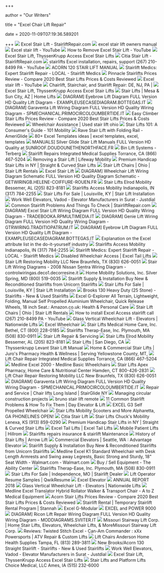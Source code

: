 +++
        
author = "Our Writers"
        
title = "Excel Chair Lift Repair"
        
date = 2020-11-09T07:19:36.589201
        
+++
[ ![](https://stairliftrepair.com/wp-content/uploads/2019/07/Excel-chair-lift-service.png)](https://stairliftrepair.com/wp-content/uploads/2019/07/Excel-chair-lift-service.png) Excel Stair Lift - StairliftRepair.com
[ ![](https://lh4.googleusercontent.com/D8-yANt6b-Tr6-mbuGF23vTlpHd-E_WOf7wVPPkFA61Ie0dBBtJBexRn8DTEXxfooVlOyopzv2jEms6anYyMyOZ9oD5DrSbS9eAbcxC4Yu8ehl7CWbYfYQpKZ1ufsUt9rA=s412)](https://lh4.googleusercontent.com/D8-yANt6b-Tr6-mbuGF23vTlpHd-E_WOf7wVPPkFA61Ie0dBBtJBexRn8DTEXxfooVlOyopzv2jEms6anYyMyOZ9oD5DrSbS9eAbcxC4Yu8ehl7CWbYfYQpKZ1ufsUt9rA=s412) excel stair lift owners manual
[ ![](https://i.ytimg.com/vi/mmYQsuASix4/maxresdefault.jpg)](https://i.ytimg.com/vi/mmYQsuASix4/maxresdefault.jpg) Excel stair lift - YouTube
[ ![](https://i.ytimg.com/vi/XrSeuwrgCjw/maxresdefault.jpg)](https://i.ytimg.com/vi/XrSeuwrgCjw/maxresdefault.jpg) How to Remove Excel Stair Lift - YouTube
[ ![](http://daystairlifts.com/images/excel-stair-lift.jpg)](http://daystairlifts.com/images/excel-stair-lift.jpg) Excel Stair Lift, ThyssenKrupp Access Excel Stair Lifts
[ ![](https://stairliftrepair.com/wp-content/uploads/2016/01/Citia-Stair-Lift-Repair.png)](https://stairliftrepair.com/wp-content/uploads/2016/01/Citia-Stair-Lift-Repair.png) Citia Stair Lift - StairliftRepair.com
[ ![](https://i.ytimg.com/vi/j4PHDo5N0B4/hqdefault.jpg)](https://i.ytimg.com/vi/j4PHDo5N0B4/hqdefault.jpg) stairlifts Excel installation, repairs, support (267) 210-8499 PA - YouTube
[ ![](https://www.stair-lifts-101.com/cache/1480081318000/resources/product/59/picture.jpg)](https://www.stair-lifts-101.com/cache/1480081318000/resources/product/59/picture.jpg) ACORN 120 STAIR LIFT MANUAL
[ ![](https://www.stairliftrescue.com/wp-content/uploads/2014/01/lift-1-1.jpg)](https://www.stairliftrescue.com/wp-content/uploads/2014/01/lift-1-1.jpg) Stairlift Medics: Expert Stairlift Repair - LOCAL - Stairlift Medics
[ ![](https://topchoicestairlifts.com/wp-content/uploads/2019/08/Pinnacle-Stairlifts-Prices-Review.png)](https://topchoicestairlifts.com/wp-content/uploads/2019/08/Pinnacle-Stairlifts-Prices-Review.png) Pinnacle Stairlifts Prices Review - Compare 2020 Best Stair Lifts Prices &  Costs Reviewed
[ ![](https://i.ytimg.com/vi/mmYQsuASix4/hqdefault.jpg)](https://i.ytimg.com/vi/mmYQsuASix4/hqdefault.jpg) Excel stair lift - YouTube
[ ![](https://www.rideastair.com/wp-content/uploads/2016/04/Old-Man2.jpg)](https://www.rideastair.com/wp-content/uploads/2016/04/Old-Man2.jpg) Chairlift, Stairchair, and Stairlift Repair: DE, NJ, PA |
[ ![](http://daystairlifts.com/images/banner.jpg)](http://daystairlifts.com/images/banner.jpg) Excel Stair Lift, ThyssenKrupp Access Excel Stair Lifts
[ ![](https://cdnmedia.endeavorsuite.com/images/organizations/04332f87-4ed3-4976-bd0f-2a21f5f7aee1/Automatic%20Stair%20Lift.jpg?v=1576768230168)](https://cdnmedia.endeavorsuite.com/images/organizations/04332f87-4ed3-4976-bd0f-2a21f5f7aee1/Automatic%20Stair%20Lift.jpg?v=1576768230168) Stair Lifts | Mesa & Sun City, AZ | Home Lifts
[ ![](https://wholefoodsonabudget.com/wp-content/uploads/2018/08/bruno-wheelchair-lift-wiring-diagram-braun-lift-parts-diagram-elegant-automotive-lift-wiring-diagram-ricon-wheelchair-lift-wiring-diagram-collection-7c.jpg)](https://wholefoodsonabudget.com/wp-content/uploads/2018/08/bruno-wheelchair-lift-wiring-diagram-braun-lift-parts-diagram-elegant-automotive-lift-wiring-diagram-ricon-wheelchair-lift-wiring-diagram-collection-7c.jpg) DIAGRAM] Eyebrow Lift Diagram FULL Version HD Quality Lift Diagram -  EXAMPLEUSECASEDIAGRAM.BOTTEGAS.IT
[ ![](https://wholefoodsonabudget.com/wp-content/uploads/2018/08/bruno-wheelchair-lift-wiring-diagram-wiring-diagram-car-lift-inspirationa-strikingly-design-stannah-stair-lift-wiring-diagram-diagrams-to-11d.jpg)](https://wholefoodsonabudget.com/wp-content/uploads/2018/08/bruno-wheelchair-lift-wiring-diagram-wiring-diagram-car-lift-inspirationa-strikingly-design-stannah-stair-lift-wiring-diagram-diagrams-to-11d.jpg) DIAGRAM] Garaventa Lift Wiring Diagram FULL Version HD Quality Wiring  Diagram - SPMECHANICAL.PRIMOCIRCOLOUMBERTIDE.IT
[ ![](https://topchoicestairlifts.com/wp-content/uploads/2019/08/Easy-Climber-Stair-Lifts-Prices-Review.png)](https://topchoicestairlifts.com/wp-content/uploads/2019/08/Easy-Climber-Stair-Lifts-Prices-Review.png) Easy Climber Stair Lifts Prices Review - Compare 2020 Best Stair Lifts  Prices & Costs Reviewed
[ ![](https://wheelchairassistance.com/stair-lift/33.jpg)](https://wheelchairassistance.com/stair-lift/33.jpg) Wheelchair Assistance | Used stair lift ohio
[ ![](https://101mobility.com/wp-content/uploads/2019/06/chairlift.jpg)](https://101mobility.com/wp-content/uploads/2019/06/chairlift.jpg) Stair Lifts 101: A Consumer's Guide - 101 Mobility
[ ![](https://www.ameriglide.com/cache/1507304408796/resources/product/1534/picture.jpg)](https://www.ameriglide.com/cache/1507304408796/resources/product/1534/picture.jpg) Rave Stair Lift with Folding Rail - AmeriGlide
[ ![](https://i.pinimg.com/474x/84/94/81/84948193728429050bf976e5a2221e44.jpg)](https://i.pinimg.com/474x/84/94/81/84948193728429050bf976e5a2221e44.jpg) 80+ Excel Templates ideas | excel templates, excel, templates
[ ![](https://access2parts.com/media/catalog/product/optimized/b/3/b33e68aa04a90483d0d84561fda9d4e9/08152019brk.jpg)](https://access2parts.com/media/catalog/product/optimized/b/3/b33e68aa04a90483d0d84561fda9d4e9/08152019brk.jpg) MANUALS] Silver Glide Stair Lift Manuals FULL Version HD Quality at  SUNROOF.DOUDOUNETHENORTHFACE.FR
[ ![](https://www.terbergrosroca.com/globalassets/trrg/8.-slideshows-1880-x-860-the-big-banners-at-top-of-page/products/binlifts/general-binlifts-slideshow/07.jpg)](https://www.terbergrosroca.com/globalassets/trrg/8.-slideshows-1880-x-860-the-big-banners-at-top-of-page/products/binlifts/general-binlifts-slideshow/07.jpg) Bin Lift Systems - Terberg
[ ![](https://cdnmedia.endeavorsuite.com/images/organizations/1d3daf2e-ea1e-4d0b-a1eb-4b5f7d7a2ff2/migration/stairlift-repairs/1.jpg?v=1478169486644?v=20200226151915)](https://cdnmedia.endeavorsuite.com/images/organizations/1d3daf2e-ea1e-4d0b-a1eb-4b5f7d7a2ff2/migration/stairlift-repairs/1.jpg?v=1478169486644?v=20200226151915) Stairlift Repairs Integrated Medical Supplies Torrance, CA (866) 467-5204
[ ![](https://www.lifewaymobility.com/customer-content/www/CMS/files/Blog/IMG_0258.jpg)](https://www.lifewaymobility.com/customer-content/www/CMS/files/Blog/IMG_0258.jpg) Removing a Stair Lift | Lifeway Mobility
[ ![](https://cdnmedia.endeavorsuite.com/images/ThumbGenerator/Thumb.aspx?img=http%3A%2F%2Fcdnmedia.endeavorsuite.com%2Fimages%2Forganizations%2F706af09e-bc05-437b-94a7-f878933b6087%2FCurved+Stair+Lift.png&v=1577476742718?v=20200916131207&w=365)](https://cdnmedia.endeavorsuite.com/images/ThumbGenerator/Thumb.aspx?img=http%3A%2F%2Fcdnmedia.endeavorsuite.com%2Fimages%2Forganizations%2F706af09e-bc05-437b-94a7-f878933b6087%2FCurved+Stair+Lift.png&v=1577476742718?v=20200916131207&w=365) Premium Handicap Stair Lifts in NY | Straight & Curved Stair Lifts
[ ![](https://cdnmedia.endeavorsuite.com/images/ThumbGenerator/Thumb.aspx?img=//cdnmedia.endeavorsuite.com/images/organizations/64718b0e-2aa6-4d10-87d5-99ef567a10ce/Woman%20uses%20stair%20lift%20chair%20to%20get%20up%20stairs.jpg&v=1582587678949&mw=1140&mh=549&f=1)](https://cdnmedia.endeavorsuite.com/images/ThumbGenerator/Thumb.aspx?img=//cdnmedia.endeavorsuite.com/images/organizations/64718b0e-2aa6-4d10-87d5-99ef567a10ce/Woman%20uses%20stair%20lift%20chair%20to%20get%20up%20stairs.jpg&v=1582587678949&mw=1140&mh=549&f=1) Stair Lift Chairs | Ohio | Stair Lift Rentals
[ ![](https://i.pinimg.com/474x/ef/d9/da/efd9da474667737de010e2599b5710c7.jpg)](https://i.pinimg.com/474x/ef/d9/da/efd9da474667737de010e2599b5710c7.jpg) Excel Stair Lift
[ ![](https://wholefoodsonabudget.com/wp-content/uploads/2018/08/excel-stair-lift-wiring-diagram-excel-stair-lift-wiring-diagram-collection-stannah-stair-lift-wiring-diagram-in-18-j-download-wiring-diagram-detail-name-excel-stair-lift-12k.jpg)](https://wholefoodsonabudget.com/wp-content/uploads/2018/08/excel-stair-lift-wiring-diagram-excel-stair-lift-wiring-diagram-collection-stannah-stair-lift-wiring-diagram-in-18-j-download-wiring-diagram-detail-name-excel-stair-lift-12k.jpg) DIAGRAM] Wheelchair Lift Wiring Diagram Schematic FULL Version HD Quality  Diagram Schematic - GETWIRINGB.HELENE-COIFFURE-ROUEN.FR
[ ![](https://cdnmedia.endeavorsuite.com/images/ThumbGenerator/Thumb.aspx?img=http%3A%2F%2Fcdnmedia.endeavorsuite.com%2Fimages%2Forganizations%2F1e2b879a-10db-49c4-ad2c-f8222b746a71%2FStair+lift%2Fimage1.jpg&v=1571820957935?v=20191023215015&w=520)](https://cdnmedia.endeavorsuite.com/images/ThumbGenerator/Thumb.aspx?img=http%3A%2F%2Fcdnmedia.endeavorsuite.com%2Fimages%2Forganizations%2F1e2b879a-10db-49c4-ad2c-f8222b746a71%2FStair+lift%2Fimage1.jpg&v=1571820957935?v=20191023215015&w=520) Stair Lifts Elrod Mobility Bessemer, AL (205) 823-8181
[ ![](https://cdnmedia.endeavorsuite.com/images/ThumbGenerator/Thumb.aspx?img=http%3A%2F%2Fcdnmedia.endeavorsuite.com%2Fimages%2Forganizations%2Fd1b09f42-78c1-4c35-82ae-47919ce5222c%2FStairlifts%2FStairlift2.jpeg&v=1530094334049?v=20200529125924&w=400)](https://cdnmedia.endeavorsuite.com/images/ThumbGenerator/Thumb.aspx?img=http%3A%2F%2Fcdnmedia.endeavorsuite.com%2Fimages%2Forganizations%2Fd1b09f42-78c1-4c35-82ae-47919ce5222c%2FStairlifts%2FStairlift2.jpeg&v=1530094334049?v=20200529125924&w=400) Stairlifts Access Mobility Indianapolis, IN (317) 784-2255
[ ![](https://cdnmedia.endeavorsuite.com/images/organizations/1f2f5181-16d9-48e8-984a-afcf61e71ec9/curved-stair-lift.JPG?v=1569881026658?v=20201002101555)](https://cdnmedia.endeavorsuite.com/images/organizations/1f2f5181-16d9-48e8-984a-afcf61e71ec9/curved-stair-lift.JPG?v=1569881026658?v=20201002101555) Stair Lifts For Sale | Louisville, KY | Stair Lift Installation
[ ![](https://content3.jdmagicbox.com/comp/surat/k1/0261px261.x261.190911183833.g6k1/catalogue/work-well-elevators-surat-qmvlaoqwv7.jpg?clr=443322)](https://content3.jdmagicbox.com/comp/surat/k1/0261px261.x261.190911183833.g6k1/catalogue/work-well-elevators-surat-qmvlaoqwv7.jpg?clr=443322) Work Well Elevators, Vadod - Elevator Manufacturers in Surat - Justdial
[ ![](https://13o5c1v23uv33kg1l368xd2l-wpengine.netdna-ssl.com/wp-content/uploads/2017/11/Stairlift-repair-troubleshooting-most-common-problems.png)](https://13o5c1v23uv33kg1l368xd2l-wpengine.netdna-ssl.com/wp-content/uploads/2017/11/Stairlift-repair-troubleshooting-most-common-problems.png) Common Stairlift Problems And Things To Check | StairliftRepair.com
[ ![](https://wholefoodsonabudget.com/wp-content/uploads/2018/08/excel-stair-lift-wiring-diagram-vmi-lift-diagram-wiring-diagram-u2022-rh-championapp-co-excel-stair-lift-wiring-diagram-rotary-lift-wiring-diagram-13e.png)](https://wholefoodsonabudget.com/wp-content/uploads/2018/08/excel-stair-lift-wiring-diagram-vmi-lift-diagram-wiring-diagram-u2022-rh-championapp-co-excel-stair-lift-wiring-diagram-rotary-lift-wiring-diagram-13e.png) DIAGRAM] Excel Stair Lift Wiring Diagram FULL Version HD Quality Wiring  Diagram - TRADEBOOKA.RPMULTIMEDIA.IT
[ ![](https://wholefoodsonabudget.com/wp-content/uploads/2018/08/ricon-s-series-wheelchair-lift-wiring-diagram-double-tap-to-zoom-1r.jpg)](https://wholefoodsonabudget.com/wp-content/uploads/2018/08/ricon-s-series-wheelchair-lift-wiring-diagram-double-tap-to-zoom-1r.jpg) DIAGRAM] Genie Lift Wiring Diagram FULL Version HD Quality Wiring Diagram -  GTRWIRING.TRADITIOPATRUM.IT
[ ![](https://wholefoodsonabudget.com/wp-content/uploads/2018/08/2-post-lift-wiring-diagram-wiring-diagram-car-lift-inspirationa-boat-lift-switch-wiring-diagram-pics-14b.jpg)](https://wholefoodsonabudget.com/wp-content/uploads/2018/08/2-post-lift-wiring-diagram-wiring-diagram-car-lift-inspirationa-boat-lift-switch-wiring-diagram-pics-14b.jpg) DIAGRAM] Eyebrow Lift Diagram FULL Version HD Quality Lift Diagram -  EXAMPLEUSECASEDIAGRAM.BOTTEGAS.IT
[ ![](x-raw-image:///9fef1d0e4c6642163c0bdcd98e72f5955840a308119ce5444ad37bad546f3d4b)](x-raw-image:///9fef1d0e4c6642163c0bdcd98e72f5955840a308119ce5444ad37bad546f3d4b) Explanation on the Excel attribute list in the do-it-yourself industry
[ ![](https://cdnmedia.endeavorsuite.com/images/ThumbGenerator/Thumb.aspx?img=%2F%2Fcdnmedia.endeavorsuite.com%2Fimages%2Forganizations%2Fd1b09f42-78c1-4c35-82ae-47919ce5222c%2FStairlifts%2FSLCol.jpg&v=1533733520705&w=400)](https://cdnmedia.endeavorsuite.com/images/ThumbGenerator/Thumb.aspx?img=%2F%2Fcdnmedia.endeavorsuite.com%2Fimages%2Forganizations%2Fd1b09f42-78c1-4c35-82ae-47919ce5222c%2FStairlifts%2FSLCol.jpg&v=1533733520705&w=400) Stairlifts Access Mobility Indianapolis, IN (317) 784-2255
[ ![](https://www.stairliftrescue.com/wp-content/uploads/2014/01/lift-2-1.jpg)](https://www.stairliftrescue.com/wp-content/uploads/2014/01/lift-2-1.jpg) Stairlift Medics: Expert Stairlift Repair - LOCAL - Stairlift Medics
[ ![](https://www.exceltaillifts.co.uk/upload/2b08da20-686c-4d3d-a206-41e0690c0d01.png)](https://www.exceltaillifts.co.uk/upload/2b08da20-686c-4d3d-a206-41e0690c0d01.png) Disabled Wheelchair Access | Excel Tail Lifts
[ ![](https://cdnmedia.endeavorsuite.com/images/ThumbGenerator/Thumb.aspx?img=%2F%2Fcdnmedia.endeavorsuite.com%2Fimages%2Forganizations%2F8291dc2e-ab10-4754-9e61-ff6a36bb7560%2FMisc%2FStair+Lifts.png&v=1566197779887&w=730)](https://cdnmedia.endeavorsuite.com/images/ThumbGenerator/Thumb.aspx?img=%2F%2Fcdnmedia.endeavorsuite.com%2Fimages%2Forganizations%2F8291dc2e-ab10-4754-9e61-ff6a36bb7560%2FMisc%2FStair+Lifts.png&v=1566197779887&w=730) Stair Lift Restoring Mobility LLC New Braunfels, TX (830) 626-0051
[ ![](https://access2parts.com/media/catalog/product/cache/1/image/85e4522595efc69f496374d01ef2bf13/d/i/digital_download_placeholder_2.jpg)](https://access2parts.com/media/catalog/product/cache/1/image/85e4522595efc69f496374d01ef2bf13/d/i/digital_download_placeholder_2.jpg) Stair Lift Wiring Diagrams - 2008 Nissan Sentra Wiring Diagram -  controlwiringas.deco1.decorresine.it
[ ![](https://published-assets.ari-build.com/Content/Published/Site/26249/images/heroshot-slider5.jpg)](https://published-assets.ari-build.com/Content/Published/Site/26249/images/heroshot-slider5.jpg) Home Mobility Solutions, Inc. Silver Spring, MD (800) 519-0035
[ ![](https://www.unicornstairlifts.co.uk/assets/Uploads/Still-offering-Stairlift-surveys-in-the-Coronavirus-pandemic.jpg)](https://www.unicornstairlifts.co.uk/assets/Uploads/Still-offering-Stairlift-surveys-in-the-Coronavirus-pandemic.jpg) Stairlift Supply & Installation Buy New & Reconditioned Stairlifts from  Unicorn Stairlifts
[ ![](https://cdnmedia.endeavorsuite.com/images/organizations/1f2f5181-16d9-48e8-984a-afcf61e71ec9/stair-lift1.JPG?v=1569881026658?v=20201028141937)](https://cdnmedia.endeavorsuite.com/images/organizations/1f2f5181-16d9-48e8-984a-afcf61e71ec9/stair-lift1.JPG?v=1569881026658?v=20201028141937) Stair Lifts For Sale | Louisville, KY | Stair Lift Installation
[ ![](https://www.multicare.co.uk/wp-content/uploads/2016/06/Brooks-130-Slimline-2.jpg)](https://www.multicare.co.uk/wp-content/uploads/2016/06/Brooks-130-Slimline-2.jpg) Brooks 130 Heavy Duty (25 Stone) - Stairlifts - New & Used Stairlifts
[ ![](https://images-na.ssl-images-amazon.com/images/I/91ChyzY-PTL._AC_SL1500_.jpg)](https://images-na.ssl-images-amazon.com/images/I/91ChyzY-PTL._AC_SL1500_.jpg) Excel G-Explorer All Terrain, Lightweight, Folding, Manual Self Propelled  Aluminium Wheelchair, Quick Release Wheels, 18 inch Seat.: Amazon.co.uk:  Health & Personal Care
[ ![](https://cdnmedia.endeavorsuite.com/images/ThumbGenerator/Thumb.aspx?img=//cdnmedia.endeavorsuite.com/images/organizations/64718b0e-2aa6-4d10-87d5-99ef567a10ce/Outdoor%20stairlift%20for%20disabled%20and%20elderly%20people%20to%20climb%20stairs.jpg&v=1582586538057&mw=930&mh=620&f=1)](https://cdnmedia.endeavorsuite.com/images/ThumbGenerator/Thumb.aspx?img=//cdnmedia.endeavorsuite.com/images/organizations/64718b0e-2aa6-4d10-87d5-99ef567a10ce/Outdoor%20stairlift%20for%20disabled%20and%20elderly%20people%20to%20climb%20stairs.jpg&v=1582586538057&mw=930&mh=620&f=1) Stair Lift Chairs | Ohio | Stair Lift Rentals
[ ![](https://i.ytimg.com/vi/WcrE_K0Z4WE/maxresdefault.jpg)](https://i.ytimg.com/vi/WcrE_K0Z4WE/maxresdefault.jpg) How to install Excel Access stairlift call (267) 210-8499 PA - YouTube
[ ![](https://www.elevators.com/wp-content/uploads/2017/09/glass-wheelchair-lift-31.jpg)](https://www.elevators.com/wp-content/uploads/2017/09/glass-wheelchair-lift-31.jpg) Glass Vertical Wheelchair Lift - Elevators | Nationwide Lifts
[ ![](x-raw-image:///42abfa6998444faa41dc3a220094fe975dfd0f15c31278dd256935d232e376cd)](x-raw-image:///42abfa6998444faa41dc3a220094fe975dfd0f15c31278dd256935d232e376cd) Excel Wheelchair
[ ![](https://cdnmedia.endeavorsuite.com/images/ThumbGenerator/Thumb.aspx?img=//cdnmedia.endeavorsuite.com/images/organizations/14e82ae4-3884-4893-9ab4-e0fd516bf068/Stair%20Lift%203.jpg&v=1531253585344&mw=730&mh=273&f=1?v=20191105093530)](https://cdnmedia.endeavorsuite.com/images/ThumbGenerator/Thumb.aspx?img=//cdnmedia.endeavorsuite.com/images/organizations/14e82ae4-3884-4893-9ab4-e0fd516bf068/Stair%20Lift%203.jpg&v=1531253585344&mw=730&mh=273&f=1?v=20191105093530) Stair Lifts Medical Home Care, Inc. Bethel, CT (800) 228-0185
[ ![](https://cdnmedia.endeavorsuite.com/images/ThumbGenerator/Thumb.aspx?img=%2F%2Fcdnmedia.endeavorsuite.com%2Fimages%2Forganizations%2F8706cf67-39c1-4322-891d-a170bba17b59%2F2000.jpg&v=1528919700625&w=320)](https://cdnmedia.endeavorsuite.com/images/ThumbGenerator/Thumb.aspx?img=%2F%2Fcdnmedia.endeavorsuite.com%2Fimages%2Forganizations%2F8706cf67-39c1-4322-891d-a170bba17b59%2F2000.jpg&v=1528919700625&w=320) Stairlifts Therap-Ease, Inc. Plymouth, MA (508) 830-0911
[ ![](https://www.ameriglide.com/cache/1604435864968/images/stairlifts/mechanic.jpg)](https://www.ameriglide.com/cache/1604435864968/images/stairlifts/mechanic.jpg) Stair Lift Repair & Servicing
[ ![](https://cdnmedia.endeavorsuite.com/images/ThumbGenerator/Thumb.aspx?img=http%3A%2F%2Fcdnmedia.endeavorsuite.com%2Fimages%2Forganizations%2F1e2b879a-10db-49c4-ad2c-f8222b746a71%2FStair+lift%2Fimage3.jpg&v=1571820957935?v=20191023215015&w=520)](https://cdnmedia.endeavorsuite.com/images/ThumbGenerator/Thumb.aspx?img=http%3A%2F%2Fcdnmedia.endeavorsuite.com%2Fimages%2Forganizations%2F1e2b879a-10db-49c4-ad2c-f8222b746a71%2FStair+lift%2Fimage3.jpg&v=1571820957935?v=20191023215015&w=520) Stair Lifts Elrod Mobility Bessemer, AL (205) 823-8181
[ ![](https://cdnmedia.endeavorsuite.com/images/organizations/3765250c-56ed-4c2c-9bcf-d8a5f6b67f04/stairlift%20-%20inventory%20-%202.jpg?v=1553790918357?v=20190328143857)](https://cdnmedia.endeavorsuite.com/images/organizations/3765250c-56ed-4c2c-9bcf-d8a5f6b67f04/stairlift%20-%20inventory%20-%202.jpg?v=1553790918357?v=20190328143857) Stair Lifts | San Diego, CA
[ ![](https://lh4.googleusercontent.com/l_2mCV2geh7P0t5zFe3WYCQ66zd7zm7tCcdOkMcM91MRZpznT_huOspzg9MYwTYxGYwBX3xJCsWfpdoyyD7cH-AguxMPiMSxG4tKOyRU1ul5Q0bylm7tfCisNQ5ClRXIuw=s412)](https://lh4.googleusercontent.com/l_2mCV2geh7P0t5zFe3WYCQ66zd7zm7tCcdOkMcM91MRZpznT_huOspzg9MYwTYxGYwBX3xJCsWfpdoyyD7cH-AguxMPiMSxG4tKOyRU1ul5Q0bylm7tfCisNQ5ClRXIuw=s412) Thyssenkrupp Levant Stair Lift Manual
[ ![](https://cdnmedia.endeavorsuite.com/images/ThumbGenerator/Thumb.aspx?img=%2F%2Fcdnmedia.endeavorsuite.com%2Fimages%2Forganizations%2F8f4ad3e3-2e6b-4847-a22b-48deb27e4851%2FHome+Access%2FElite-Curve-Lady-On_stairs2.jpg&v=1592918357066&w=730)](https://cdnmedia.endeavorsuite.com/images/ThumbGenerator/Thumb.aspx?img=%2F%2Fcdnmedia.endeavorsuite.com%2Fimages%2Forganizations%2F8f4ad3e3-2e6b-4847-a22b-48deb27e4851%2FHome+Access%2FElite-Curve-Lady-On_stairs2.jpg&v=1592918357066&w=730) Home & Commercial Stair Lifts | Juro's Pharmacy Health & Wellness | Serving  Yellowstone County, MT,
[ ![](https://cdnmedia.endeavorsuite.com/images/organizations/1d3daf2e-ea1e-4d0b-a1eb-4b5f7d7a2ff2/Lift%20Chair%20Repair/intergrated_liftchairrepairHR.jpg?v=1513200200183)](https://cdnmedia.endeavorsuite.com/images/organizations/1d3daf2e-ea1e-4d0b-a1eb-4b5f7d7a2ff2/Lift%20Chair%20Repair/intergrated_liftchairrepairHR.jpg?v=1513200200183) Lift Chair Repair Integrated Medical Supplies Torrance, CA (866) 467-5204
[ ![](https://www.spinlife.com/images/product/41936.jpg)](https://www.spinlife.com/images/product/41936.jpg) Medline Excel 2000 - Medline Basic Wheelchairs
[ ![](https://cdnmedia.endeavorsuite.com/images/organizations/767cf084-66e5-464e-b996-ae732b447af3/apex-stairlifts.jpg?v=1454107447309?v=20191030183617)](https://cdnmedia.endeavorsuite.com/images/organizations/767cf084-66e5-464e-b996-ae732b447af3/apex-stairlifts.jpg?v=1454107447309?v=20191030183617) Stair Lifts Apex Pharmacy, Home Care & Nutritional Center Hamden, CT  800-426-2831
[ ![](https://cdnmedia.endeavorsuite.com/images/ThumbGenerator/Thumb.aspx?img=http%3A%2F%2Fcdnmedia.endeavorsuite.com%2Fimages%2Forganizations%2F8291dc2e-ab10-4754-9e61-ff6a36bb7560%2FMisc%2FLift+Chair+Repairs.png&v=1566199490637?v=20190821123130&w=290)](https://cdnmedia.endeavorsuite.com/images/ThumbGenerator/Thumb.aspx?img=http%3A%2F%2Fcdnmedia.endeavorsuite.com%2Fimages%2Forganizations%2F8291dc2e-ab10-4754-9e61-ff6a36bb7560%2FMisc%2FLift+Chair+Repairs.png&v=1566199490637?v=20190821123130&w=290) Lift Chair Repair Restoring Mobility LLC New Braunfels, TX (830) 626-0051
[ ![](https://wholefoodsonabudget.com/wp-content/uploads/2018/08/bruno-wheelchair-lift-wiring-diagram-bruno-wheelchair-lift-wiring-diagram-elegant-stannah-stair-lift-wiring-diagram-and-us-2-for-b2network-8k.png)](https://wholefoodsonabudget.com/wp-content/uploads/2018/08/bruno-wheelchair-lift-wiring-diagram-bruno-wheelchair-lift-wiring-diagram-elegant-stannah-stair-lift-wiring-diagram-and-us-2-for-b2network-8k.png) DIAGRAM] Garaventa Lift Wiring Diagram FULL Version HD Quality Wiring  Diagram - SPMECHANICAL.PRIMOCIRCOLOUMBERTIDE.IT
[ ![](https://www.stairglideny.com/wp-content/uploads/2015/01/maintenance.jpg)](https://www.stairglideny.com/wp-content/uploads/2015/01/maintenance.jpg) Repair and Service | Chair lifts Long Island | StairGlide NY
[ ![](x-raw-image:///83efb00aeba2c7e82fd2bafd6f4f30fc0407f14f612fa69434bad1e8ad140b45)](x-raw-image:///83efb00aeba2c7e82fd2bafd6f4f30fc0407f14f612fa69434bad1e8ad140b45) Managing circular construction projects
[ ![](https://access2parts.com/media/catalog/product/optimized/8/0/80718473d1473f7adf5498c260486956/002_2.jpg)](https://access2parts.com/media/catalog/product/optimized/8/0/80718473d1473f7adf5498c260486956/002_2.jpg) bruno stair lift remote
[ ![](https://4aqr9z2omz3dz3uf42elgjkr-wpengine.netdna-ssl.com/wp-content/uploads/2020/01/Screen-Shot-2020-04-10-at-10.46.19-AM-1024x575.png)](https://4aqr9z2omz3dz3uf42elgjkr-wpengine.netdna-ssl.com/wp-content/uploads/2020/01/Screen-Shot-2020-04-10-at-10.46.19-AM-1024x575.png) 11 Common Stairlift Problems & How To Fix Them | Day Elevator & Lift
[ ![](https://www.beechfieldhealthcare.ie/pub/media/catalog/product/cache/2de07ac6d48e0e71ad0d17e6ba1a6fc1/g/3/g3excel16sp-antitipper_1.jpg)](https://www.beechfieldhealthcare.ie/pub/media/catalog/product/cache/2de07ac6d48e0e71ad0d17e6ba1a6fc1/g/3/g3excel16sp-antitipper_1.jpg) EXCEL G3 Self Propelled Wheelchair
[ ![](https://published-assets.ari-build.com/Content/Published/Site/26728/image/logo.png)](https://published-assets.ari-build.com/Content/Published/Site/26728/image/logo.png) Stair Lifts Mobility Scooters and More Alpharetta, GA PHONELINES OPEN!
[ ![](https://mobilitybasics.ca/stair-lift/images/Citia.jpg)](https://mobilitybasics.ca/stair-lift/images/Citia.jpg) Citia Stair Lift
[ ![](https://cdnmedia.endeavorsuite.com/images/organizations/d2d37c42-ba4f-4a4a-a824-4b21104b8677/migration/Stair%20Lifts/Stair%20Lifts.png?v=1490606780856?v=20200224102926)](https://cdnmedia.endeavorsuite.com/images/organizations/d2d37c42-ba4f-4a4a-a824-4b21104b8677/migration/Stair%20Lifts/Stair%20Lifts.png?v=1490606780856?v=20200224102926) Stair Lifts Chuck's Mobility Lenexa, KS (913) 859-0290
[ ![](https://cdnmedia.endeavorsuite.com/images/ThumbGenerator/Thumb.aspx?img=http%3A%2F%2Fcdnmedia.endeavorsuite.com%2Fimages%2Forganizations%2F706af09e-bc05-437b-94a7-f878933b6087%2FPinnacle+Stair+Lifts+Nunns+Home+Medical.jpg&v=20200916131207&w=365)](https://cdnmedia.endeavorsuite.com/images/ThumbGenerator/Thumb.aspx?img=http%3A%2F%2Fcdnmedia.endeavorsuite.com%2Fimages%2Forganizations%2F706af09e-bc05-437b-94a7-f878933b6087%2FPinnacle+Stair+Lifts+Nunns+Home+Medical.jpg&v=20200916131207&w=365) Premium Handicap Stair Lifts in NY | Straight & Curved Stair Lifts
[ ![](https://www.exceltaillifts.co.uk/upload/95443a64-4aa0-419a-b238-25990babb90a.png)](https://www.exceltaillifts.co.uk/upload/95443a64-4aa0-419a-b238-25990babb90a.png) Excel Tail Lifts | Excel Tail Lifts
[ ![](https://assets.hillrom.com/is/image/hillrom/Liko-M230_ai0281_0051_Shad?$pdpImage$)](https://assets.hillrom.com/is/image/hillrom/Liko-M230_ai0281_0051_Shad?$pdpImage$) Mobile Patient Lifts | Hillrom
[ ![](https://www.stairliftsadvice.com/wp-content/uploads/stairliftsukb6.jpg)](https://www.stairliftsadvice.com/wp-content/uploads/stairliftsukb6.jpg) Stairlifts repairs insurance & stairlift Maintenance
[ ![](http://arrowlift.com/wp-content/uploads/2020/05/stairlifts_history.jpg)](http://arrowlift.com/wp-content/uploads/2020/05/stairlifts_history.jpg) History of Stair Lifts | Arrow Lift
[ ![](https://advantageelevator.com/site/wp-content/themes/hollow/img/service/6.jpg)](https://advantageelevator.com/site/wp-content/themes/hollow/img/service/6.jpg) Commercial Elevators | Seattle, WA : Advantage Elevator
[ ![](https://www.unicornstairlifts.co.uk/assets/Uploads/Full-stairlift-demonstration-and-installation.jpg)](https://www.unicornstairlifts.co.uk/assets/Uploads/Full-stairlift-demonstration-and-installation.jpg) Stairlift Supply & Installation Buy New & Reconditioned Stairlifts from  Unicorn Stairlifts
[ ![](https://i5.walmartimages.com/asr/91bbd483-3823-4e78-beb4-dde6b09caff4_1.e1c164ecaadff27eae35b1503bd381fd.jpeg)](https://i5.walmartimages.com/asr/91bbd483-3823-4e78-beb4-dde6b09caff4_1.e1c164ecaadff27eae35b1503bd381fd.jpeg) Medline Excel K1 Standard Wheelchair with Desk Length Armrests and Swing  away Legrests, Basic Strong and Sturdy, 18" Seat Width - Walmart.com -  Walmart.com
[ ![](https://pronto-core-cdn.prontomarketing.com/2/wp-content/uploads/sites/2120/2020/06/2-scaled.jpg)](https://pronto-core-cdn.prontomarketing.com/2/wp-content/uploads/sites/2120/2020/06/2-scaled.jpg) Buy / Sell Equipment - The Ability Center
[ ![](https://cdnmedia.endeavorsuite.com/images/ThumbGenerator/Thumb.aspx?img=%2F%2Fcdnmedia.endeavorsuite.com%2Fimages%2Forganizations%2F8706cf67-39c1-4322-891d-a170bba17b59%2Fsimplicitystairlift.jpg&v=1528919700625&w=320)](https://cdnmedia.endeavorsuite.com/images/ThumbGenerator/Thumb.aspx?img=%2F%2Fcdnmedia.endeavorsuite.com%2Fimages%2Forganizations%2F8706cf67-39c1-4322-891d-a170bba17b59%2Fsimplicitystairlift.jpg&v=1528919700625&w=320) Stairlifts Therap-Ease, Inc. Plymouth, MA (508) 830-0911
[ ![](https://cdnmedia.endeavorsuite.com/images/organizations/23b73fda-20ac-4107-9c1f-79d14bc2068c/Helix%20curved%20stair%20lift.jpg?v=1572969279189)](https://cdnmedia.endeavorsuite.com/images/organizations/23b73fda-20ac-4107-9c1f-79d14bc2068c/Helix%20curved%20stair%20lift.jpg?v=1572969279189) Stair Lifts For Sale | Independence, MO | Stairlift Dealer
[ ![](https://assets.qwikresume.com/resume-samples/pdf/screenshots/lift-operator-1560770842-pdf.jpg)](https://assets.qwikresume.com/resume-samples/pdf/screenshots/lift-operator-1560770842-pdf.jpg) Lift Operator Resume Samples | QwikResume
[ ![](http://excelelevator.yolasite.com/resources/chair%20lift.gif)](http://excelelevator.yolasite.com/resources/chair%20lift.gif) Excel Elevator
[ ![](x-raw-image:///c82a451799d03d249bd571120b3171d35720593d71f2d3ce0a57a7d1051b3d5e)](x-raw-image:///c82a451799d03d249bd571120b3171d35720593d71f2d3ce0a57a7d1051b3d5e) ANNUAL REPORT 2018
[ ![](https://www.elevators.com/wp-content/uploads/2017/09/glass-wheelchair-lift-4.jpg)](https://www.elevators.com/wp-content/uploads/2017/09/glass-wheelchair-lift-4.jpg) Glass Vertical Wheelchair Lift - Elevators | Nationwide Lifts
[ ![](https://atozwheelchairs.com/pub/media/catalog/product/cache/image/700x700/aa8782b9aeae1bdd77af57f6b829f70c/m/e/medline_combination_rollator_transport_chair_translator_a_to_z_medical_equipment_blue.jpg)](https://atozwheelchairs.com/pub/media/catalog/product/cache/image/700x700/aa8782b9aeae1bdd77af57f6b829f70c/m/e/medline_combination_rollator_transport_chair_translator_a_to_z_medical_equipment_blue.jpg) Medline Excel Translator Hybrid Rollator Walker & Transport Chair - A to Z  Medical Equipment
[ ![](https://topchoicestairlifts.com/wp-content/uploads/2019/02/acorn-130-stairlift.jpg)](https://topchoicestairlifts.com/wp-content/uploads/2019/02/acorn-130-stairlift.jpg) Acorn Stair Lifts Prices Review - Compare 2020 Best Stair Lifts Prices &  Costs Reviewed
[ ![](https://www.stannah-stairlifts.com/wp-content/uploads/2018/02/stannah-starla-stairlift-on-stairs.jpg)](https://www.stannah-stairlifts.com/wp-content/uploads/2018/02/stannah-starla-stairlift-on-stairs.jpg) Stairlift Rental | Temporary Stairlift Rental Program | Stannah
[ ![](x-raw-image:///94c04054355685211e0c97eab47243fe0475ac8f51c1be88af6e6f53f3a8c88c)](x-raw-image:///94c04054355685211e0c97eab47243fe0475ac8f51c1be88af6e6f53f3a8c88c) Excel G-Modular
[ ![](x-raw-image:///e179f467f0b79acba9ef4d408f2a9334cc71b6d1b8a266f6f125306801a75e53)](x-raw-image:///e179f467f0b79acba9ef4d408f2a9334cc71b6d1b8a266f6f125306801a75e53) EXCEL and POWER 9000
[ ![](https://ww2.justanswer.com/uploads/forkliftguy07/2011-01-20_170528_s50c.jpg)](https://ww2.justanswer.com/uploads/forkliftguy07/2011-01-20_170528_s50c.jpg) DIAGRAM] Ricon Lift Repair Wiring Diagram FULL Version HD Quality Wiring  Diagram - MODDIAGRAMS.SVIITER.IT
[ ![](http://www.missouristairwaylift.com/wp-content/uploads/2014/02/pinnacle-lift-200x300.jpg)](http://www.missouristairwaylift.com/wp-content/uploads/2014/02/pinnacle-lift-200x300.jpg) Missouri Stairway Lift Corp. | Home Stair Lifts, Elevators, Wheelchair Lifts,  & MoreMissouri Stairway Lift Corp.
[ ![](http://xxxpowersports.com/images/seats/twisted-stitch-excel-can-am.png)](http://xxxpowersports.com/images/seats/twisted-stitch-excel-can-am.png) Reviews: Twisted Stitch Excel - Can-Am Commander : xXx Powersports | ATV  Repair & Custom Lifts
[ ![](https://cdnmedia.endeavorsuite.com/images/ThumbGenerator/Thumb.aspx?img=//cdnmedia.endeavorsuite.com/images/organizations/66959560-1fdf-451c-b49f-f5d93da3f28e/lift%20chair%20pic%202.jpg&v=1521735904606&mw=400&mh=300&f=1?v=20190927114517)](https://cdnmedia.endeavorsuite.com/images/ThumbGenerator/Thumb.aspx?img=//cdnmedia.endeavorsuite.com/images/organizations/66959560-1fdf-451c-b49f-f5d93da3f28e/lift%20chair%20pic%202.jpg&v=1521735904606&mw=400&mh=300&f=1?v=20190927114517) Lift Chairs Anderson Home Health Supplies Tampa, FL (813) 289-3811
[ ![](https://www.multicare.co.uk/wp-content/uploads/2016/06/Acorn-130-Straight.jpg)](https://www.multicare.co.uk/wp-content/uploads/2016/06/Acorn-130-Straight.jpg) New Brooks/Acorn 130 Straight Stairlift - Stairlifts - New & Used Stairlifts
[ ![](https://content3.jdmagicbox.com/comp/surat/k1/0261px261.x261.190911183833.g6k1/catalogue/work-well-elevators-surat-03xgrfkyvt-250.jpg)](https://content3.jdmagicbox.com/comp/surat/k1/0261px261.x261.190911183833.g6k1/catalogue/work-well-elevators-surat-03xgrfkyvt-250.jpg) Work Well Elevators, Vadod - Elevator Manufacturers in Surat - Justdial
[ ![](http://daystairlifts.com/images/banner_left.gif)](http://daystairlifts.com/images/banner_left.gif) Excel Stair Lift, ThyssenKrupp Access Excel Stair Lifts
[ ![](https://cdnmedia.endeavorsuite.com/images/organizations/b598fc49-58bf-463c-8b94-20f39727c619/siteimages/stairlifts/harmar-straight-stair-lift.jpg?v=1539802386350?v=20200226105014)](https://cdnmedia.endeavorsuite.com/images/organizations/b598fc49-58bf-463c-8b94-20f39727c619/siteimages/stairlifts/harmar-straight-stair-lift.jpg?v=1539802386350?v=20200226105014) Stair Lifts and Platform Lifts Choice Medical, LLC Ames, IA (515) 232-6000

